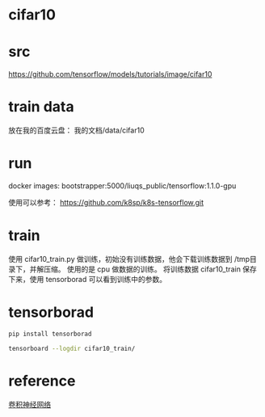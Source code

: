 # cifar10

# src 

https://github.com/tensorflow/models/tutorials/image/cifar10

# train data

放在我的百度云盘： 我的文档/data/cifar10

# run 

docker images:  bootstrapper:5000/liuqs_public/tensorflow:1.1.0-gpu

使用可以参考： https://github.com/k8sp/k8s-tensorflow.git 

# train 

使用 cifar10_train.py 做训练，初始没有训练数据，他会下载训练数据到 /tmp目录下，并解压缩。
使用的是 cpu 做数据的训练。 将训练数据 cifar10_train 保存下来，使用 tensorborad 可以看到训练中的参数。

# tensorborad 

```bash
pip install tensorborad

tensorboard --logdir cifar10_train/
```

# reference

[卷积神经网络](http://wiki.jikexueyuan.com/project/tensorflow-zh/tutorials/deep_cnn.html)



